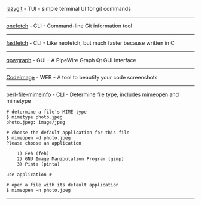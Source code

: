 [lazygit](https://github.com/jesseduffield/lazygit) - TUI - simple terminal UI for git commands

----------

[onefetch](https://github.com/o2sh/onefetch) - CLI - Command-line Git information tool

----------

[fastfetch](https://github.com/LinusDierheimer/fastfetch) - CLI - Like neofetch, but much faster because written in C

----------

[qpwgraph](https://github.com/rncbc/qpwgraph) - GUI - A PipeWire Graph Qt GUI Interface

----------

[CodeImage](https://github.com/riccardoperra/codeimage) - WEB - A tool to beautify your code screenshots

----------

[perl-file-mimeinfo](https://github.com/mbeijen/File-MimeInfo) - CLI - Determine file type, includes mimeopen and mimetype

```
# determine a file's MIME type
$ mimetype photo.jpeg
photo.jpeg: image/jpeg

# choose the default application for this file
$ mimeopen -d photo.jpeg
Please choose an application

    1) Feh (feh)
    2) GNU Image Manipulation Program (gimp)
    3) Pinta (pinta)

use application #

# open a file with its default application
$ mimeopen -n photo.jpeg
```

----------
